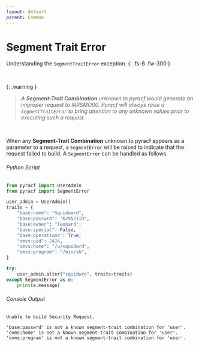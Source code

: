 ```yaml
---
layout: default
parent: Common
---
```


# Segment Trait Error

Understanding the `SegmentTraitError` exception.
{: .fs-6 .fw-300 }

&nbsp;

{: .warning }
> _A **Segment-Trait Combination** unknown to pyracf would generate an improper request to IRRSMO00. Pyracf will always raise a `SegmentTraitError` to bring attention to any unknown values prior to executing such a request._

&nbsp;

When any **Segment-Trait Combination** unknown to pyracf appears as a parameter to a request, a `SegmentError` will be raised to indicate that the request failed to build. A `SegmentError` can be handled as follows.

###### Python Script
```python
from pyracf import UserAdmin
from pyracf import SegmentError

user_admin = UserAdmin()
traits = {
    "base:name": "Squidward",
    "base:passwrd": "K29521IO",
    "base:owner": "leonard",
    "base:special": False,
    "base:operations": True,
    "omvs:uid": 2424,
    "omvs:home": "/u/squidwrd",
    "omvs:program": "/bin/sh",
}

try:
    user_admin.alter("squidwrd", traits=traits)
except SegmentError as e:
    print(e.message)
```

###### Console Output
```console
Unable to build Security Request.

'base:passwrd' is not a known segment-trait combination for 'user'.
'ovms:home' is not a known segment-trait combination for 'user'.
'ovms:program' is not a known segment-trait combination for 'user'.

```